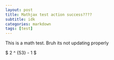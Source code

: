```yaml
---
layout: post
title: Mathjax test action success????
subtitle: idk
categories: markdown
tags: [test]
---
```


This is a math test. Bruh its not updating properly

$ 2 ^ {53} - 1 $

